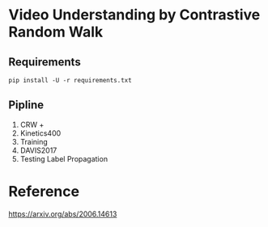# Video Understanding by Contrastive Random Walk

## Requirements
```
pip install -U -r requirements.txt
```

## Pipline
1. CRW +
2. Kinetics400
3. Training
4. DAVIS2017
5. Testing Label Propagation

# Reference
https://arxiv.org/abs/2006.14613
